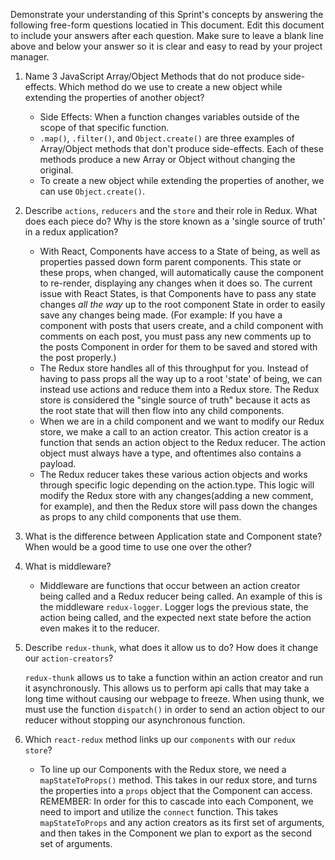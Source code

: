 Demonstrate your understanding of this Sprint's concepts by answering the following free-form questions locatied in This document. Edit this document to include your answers after each question. Make sure to leave a blank line above and below your answer so it is clear and easy to read by your project manager.

1.  Name 3 JavaScript Array/Object Methods that do not produce side-effects. Which method do we use to create a new object while extending the properties of another object?

    - Side Effects: When a function changes variables outside of the scope of that specific function.
    - `.map()`, `.filter()`, and `Object.create()` are three examples of Array/Object methods that don't produce side-effects. Each of these methods produce a new Array or Object without changing the original.
    - To create a new object while extending the properties of another, we can use `Object.create()`.

2.  Describe `actions`, `reducers` and the `store` and their role in Redux. What does each piece do? Why is the store known as a 'single source of truth' in a redux application?

    - With React, Components have access to a State of being, as well as properties passed down form parent components. This state or these props, when changed, will automatically cause the component to re-render, displaying any changes when it does so. The current issue with React States, is that Components have to pass any state changes _all the way_ up to the root component State in order to easily save any changes being made. (For example: If you have a component with posts that users create, and a child component with comments on each post, you must pass any new comments up to the posts Component in order for them to be saved and stored with the post properly.)
    - The Redux store handles all of this throughput for you. Instead of having to pass props all the way up to a root 'state' of being, we can instead use actions and reduce them into a Redux store. The Redux store is considered the "single source of truth" because it acts as the root state that will then flow into any child components.
    - When we are in a child component and we want to modify our Redux store, we make a call to an action creator. This action creator is a function that sends an action object to the Redux reducer. The action object must always have a type, and oftentimes also contains a payload.
    - The Redux reducer takes these various action objects and works through specific logic depending on the action.type. This logic will modify the Redux store with any changes(adding a new comment, for example), and then the Redux store will pass down the changes as props to any child components that use them.

3.  What is the difference between Application state and Component state? When would be a good time to use one over the other?



4.  What is middleware?

    - Middleware are functions that occur between an action creator being called and a Redux reducer being called. An example of this is the middleware `redux-logger`. Logger logs the previous state, the action being called, and the expected next state before the action even makes it to the reducer.

5.  Describe `redux-thunk`, what does it allow us to do? How does it change our `action-creators`?

    `redux-thunk` allows us to take a function within an action creator and run it asynchronously. This allows us to perform api calls that may take a long time without causing our webpage to freeze. When using thunk, we must use the function `dispatch()` in order to send an action object to our reducer without stopping our asynchronous function.

6.  Which `react-redux` method links up our `components` with our `redux store`?

    - To line up our Components with the Redux store, we need a `mapStateToProps()` method. This takes in our redux store, and turns the properties into a `props` object that the Component can access. REMEMBER: In order for this to cascade into each Component, we need to import and utilize the `connect` function. This takes `mapStateToProps` and any action creators as its first set of arguments, and then takes in the Component we plan to export as the second set of arguments.